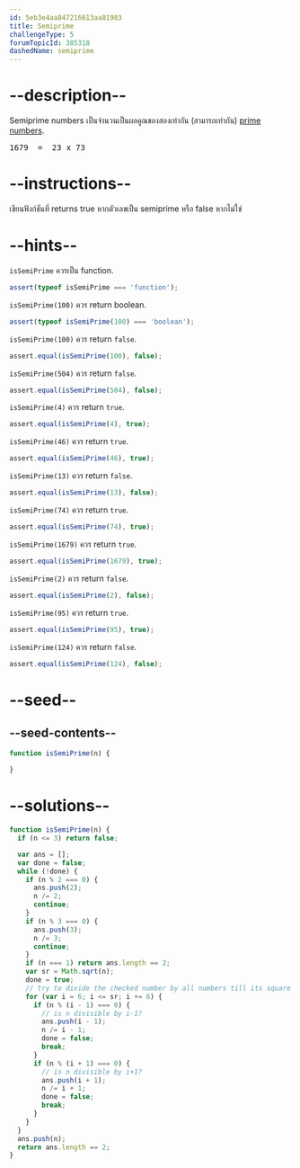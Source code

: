 ```yaml
---
id: 5eb3e4aa847216613aa81983
title: Semiprime
challengeType: 5
forumTopicId: 385318
dashedName: semiprime
---
```


# --description--

Semiprime numbers 
เป็นจำนวนเป็นผลคูณของสองเท่ากัน (สามารถเท่ากัน) [prime numbers](https://rosettacode.org/wiki/prime_number).

<pre>1679  =  23 x 73</pre>

# --instructions--
เขียนฟังก์ชันที่ returns true หากตัวเลขเป็น semiprime หรือ false หากไม่ใช่

# --hints--

`isSemiPrime` ควรเป็น function.

```js
assert(typeof isSemiPrime === 'function');
```

`isSemiPrime(100)` ควร return boolean.

```js
assert(typeof isSemiPrime(100) === 'boolean');
```

`isSemiPrime(100)` ควร return `false`.

```js
assert.equal(isSemiPrime(100), false);
```

`isSemiPrime(504)` ควร return `false`.

```js
assert.equal(isSemiPrime(504), false);
```

`isSemiPrime(4)` ควร return `true`.

```js
assert.equal(isSemiPrime(4), true);
```

`isSemiPrime(46)` ควร return `true`.

```js
assert.equal(isSemiPrime(46), true);
```

`isSemiPrime(13)` ควร return `false`.

```js
assert.equal(isSemiPrime(13), false);
```

`isSemiPrime(74)` ควร return `true`.

```js
assert.equal(isSemiPrime(74), true);
```

`isSemiPrime(1679)` ควร return `true`.

```js
assert.equal(isSemiPrime(1679), true);
```

`isSemiPrime(2)` ควร return `false`.

```js
assert.equal(isSemiPrime(2), false);
```

`isSemiPrime(95)` ควร return `true`.

```js
assert.equal(isSemiPrime(95), true);
```

`isSemiPrime(124)` ควร return `false`.

```js
assert.equal(isSemiPrime(124), false);
```

# --seed--

## --seed-contents--

```js
function isSemiPrime(n) {

}
```

# --solutions--

```js
function isSemiPrime(n) {
  if (n <= 3) return false;

  var ans = [];
  var done = false;
  while (!done) {
    if (n % 2 === 0) {
      ans.push(2);
      n /= 2;
      continue;
    }
    if (n % 3 === 0) {
      ans.push(3);
      n /= 3;
      continue;
    }
    if (n === 1) return ans.length == 2;
    var sr = Math.sqrt(n);
    done = true;
    // try to divide the checked number by all numbers till its square root.
    for (var i = 6; i <= sr; i += 6) {
      if (n % (i - 1) === 0) {
        // is n divisible by i-1?
        ans.push(i - 1);
        n /= i - 1;
        done = false;
        break;
      }
      if (n % (i + 1) === 0) {
        // is n divisible by i+1?
        ans.push(i + 1);
        n /= i + 1;
        done = false;
        break;
      }
    }
  }
  ans.push(n);
  return ans.length == 2;
}
```
